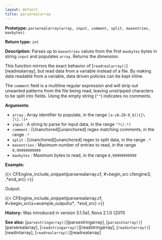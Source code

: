 ```yaml
---
layout: default
title: parserealarray
---
```


**Prototype:** `parserealarray(array, input, comment, split, maxentries, maxbytes)`<br>

**Return type:** `int`

**Description:** Parses up to `maxentries` values from the first `maxbytes`
bytes in string `input` and populates `array`. Returns the dimension.

This function mirrors the exact behavior of
[`readrealarray()`][readrealarray], but read data from a variable
instead of a file. By making data readable from a variable, data driven
policies can be kept inline.

The `comment` field is a multiline regular expression and will strip out
unwanted patterns from the file being read, leaving unstripped characters to be
split into fields. Using the empty string (`""`) indicates no comments.

**Arguments**:

- `array` : Array identifier to populate, in the range `[a-zA-Z0-9_$(){}\[\].:]+`
- `input` : A string to parse for input data, in the range `"?(/.*)`
- `comment` : [Unanchored][unanchored] regex matching comments, in the range `.*`
- `split` : [Unanchored][unanchored] regex to split data, in the range `.*`
- `maxentries` : Maximum number of entries to read, in the range
  `0,99999999999`
- `maxbytes` : Maximum bytes to read, in the range `0,99999999999`

**Example:**

{{< CFEngine_include_snippet(parserealarray.cf, #\+begin_src cfengine3, .*end_src) >}}

Output:

{{< CFEngine_include_snippet(parserealarray.cf, #\+begin_src\s+example_output\s*, .*end_src) >}}

**History:** Was introduced in version 3.1.5a1, Nova 2.1.0 (2011)

**See also:** [`parsestringarray()`][parsestringarray], [`parseintarray()`][parserealarray], [`readstringarray()`][readstringarray], [`readintarray()`][readintarray], [`readrealarray()`][readrealarray]

